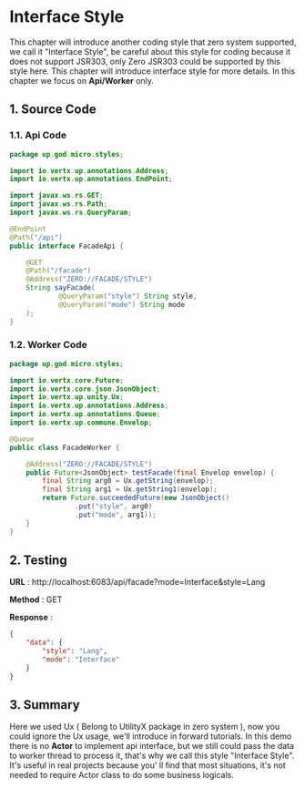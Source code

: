 # Interface Style

This chapter will introduce another coding style that zero system supported, we call it "Interface Style", be careful
about this style for coding because it does not support JSR303, only Zero JSR303 could be supported by this style here.
This chapter will introduce interface style for more details. In this chapter we focus on **Api/Worker** only.

## 1. Source Code

### 1.1. Api Code

```java
package up.god.micro.styles;

import io.vertx.up.annotations.Address;
import io.vertx.up.annotations.EndPoint;

import javax.ws.rs.GET;
import javax.ws.rs.Path;
import javax.ws.rs.QueryParam;

@EndPoint
@Path("/api")
public interface FacadeApi {

    @GET
    @Path("/facade")
    @Address("ZERO://FACADE/STYLE")
    String sayFacade(
            @QueryParam("style") String style,
            @QueryParam("mode") String mode
    );
}
```

### 1.2. Worker Code

```java
package up.god.micro.styles;

import io.vertx.core.Future;
import io.vertx.core.json.JsonObject;
import io.vertx.up.unity.Ux;
import io.vertx.up.annotations.Address;
import io.vertx.up.annotations.Queue;
import io.vertx.up.commune.Envelop;

@Queue
public class FacadeWorker {

    @Address("ZERO://FACADE/STYLE")
    public Future<JsonObject> testFacade(final Envelop envelop) {
        final String arg0 = Ux.getString(envelop);
        final String arg1 = Ux.getString1(envelop);
        return Future.succeededFuture(new JsonObject()
                .put("style", arg0)
                .put("mode", arg1));
    }
}
```

## 2. Testing

**URL** : http://localhost:6083/api/facade?mode=Interface&style=Lang

**Method** : GET

**Response** :

```json
{
    "data": {
        "style": "Lang",
        "mode": "Interface"
    }
}
```

## 3. Summary

Here we used Ux \( Belong to UtilityX package in zero system \), now you could ignore the Ux usage, we'll introduce in
forward tutorials. In this demo there is no **Actor** to implement api interface, but we still could pass the data to
worker thread to process it, that's why we call this style "Interface Style". It's useful in real projects because you'
ll find that most situations, it's not needed to require Actor class to do some business logicals.



